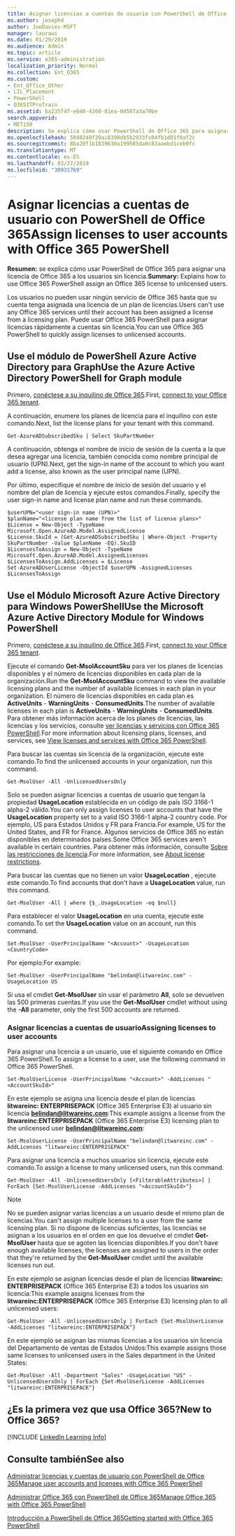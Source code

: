 ```yaml
---
title: Asignar licencias a cuentas de usuario con PowerShell de Office 365
ms.author: josephd
author: JoeDavies-MSFT
manager: laurawi
ms.date: 01/29/2019
ms.audience: Admin
ms.topic: article
ms.service: o365-administration
localization_priority: Normal
ms.collection: Ent_O365
ms.custom:
- Ent_Office_Other
- LIL_Placement
- PowerShell
- O365ITProTrain
ms.assetid: ba235f4f-e640-4360-81ea-04507a3a70be
search.appverid:
- MET150
description: Se explica cómo usar PowerShell de Office 365 para asignar una licencia de Office 365 a los usuarios sin licencia.
ms.openlocfilehash: 5040249f29ac8390db5b2933fc04fb1d01f0af2c
ms.sourcegitcommit: 8ba20f1b1839630a199585da0c83aaebd1ceb9fc
ms.translationtype: MT
ms.contentlocale: es-ES
ms.lasthandoff: 03/27/2019
ms.locfileid: "30931769"
---
```

# <a name="assign-licenses-to-user-accounts-with-office-365-powershell"></a><span data-ttu-id="45b71-103">Asignar licencias a cuentas de usuario con PowerShell de Office 365</span><span class="sxs-lookup"><span data-stu-id="45b71-103">Assign licenses to user accounts with Office 365 PowerShell</span></span>

<span data-ttu-id="45b71-104">**Resumen:** se explica cómo usar PowerShell de Office 365 para asignar una licencia de Office 365 a los usuarios sin licencia.</span><span class="sxs-lookup"><span data-stu-id="45b71-104">**Summary:**  Explains how to use Office 365 PowerShell assign an Office 365 license to unlicensed users.</span></span>
  
<span data-ttu-id="45b71-105">Los usuarios no pueden usar ningún servicio de Office 365 hasta que su cuenta tenga asignada una licencia de un plan de licencias.</span><span class="sxs-lookup"><span data-stu-id="45b71-105">Users can't use any Office 365 services until their account has been assigned a license from a licensing plan.</span></span> <span data-ttu-id="45b71-106">Puede usar Office 365 PowerShell para asignar licencias rápidamente a cuentas sin licencia.</span><span class="sxs-lookup"><span data-stu-id="45b71-106">You can use Office 365 PowerShell to quickly assign licenses to unlicensed accounts.</span></span> 


## <a name="use-the-azure-active-directory-powershell-for-graph-module"></a><span data-ttu-id="45b71-107">Use el módulo de PowerShell Azure Active Directory para Graph</span><span class="sxs-lookup"><span data-stu-id="45b71-107">Use the Azure Active Directory PowerShell for Graph module</span></span>

<span data-ttu-id="45b71-108">Primero, [conéctese a su inquilino de Office 365](connect-to-office-365-powershell.md#connect-with-the-azure-active-directory-powershell-for-graph-module).</span><span class="sxs-lookup"><span data-stu-id="45b71-108">First, [connect to your Office 365 tenant](connect-to-office-365-powershell.md#connect-with-the-azure-active-directory-powershell-for-graph-module).</span></span>
  

<span data-ttu-id="45b71-109">A continuación, enumere los planes de licencia para el inquilino con este comando.</span><span class="sxs-lookup"><span data-stu-id="45b71-109">Next, list the license plans for your tenant with this command.</span></span>

```
Get-AzureADSubscribedSku | Select SkuPartNumber
```

<span data-ttu-id="45b71-110">A continuación, obtenga el nombre de inicio de sesión de la cuenta a la que desea agregar una licencia, también conocida como nombre principal de usuario (UPN).</span><span class="sxs-lookup"><span data-stu-id="45b71-110">Next, get the sign-in name of the account to which you want add a license, also known as the user principal name (UPN).</span></span>

<span data-ttu-id="45b71-111">Por último, especifique el nombre de inicio de sesión del usuario y el nombre del plan de licencia y ejecute estos comandos.</span><span class="sxs-lookup"><span data-stu-id="45b71-111">Finally, specify the user sign-in name and license plan name and run these commands.</span></span>

```
$userUPN="<user sign-in name (UPN)>"
$planName="<license plan name from the list of license plans>"
$License = New-Object -TypeName Microsoft.Open.AzureAD.Model.AssignedLicense
$License.SkuId = (Get-AzureADSubscribedSku | Where-Object -Property SkuPartNumber -Value $planName -EQ).SkuID
$LicensesToAssign = New-Object -TypeName Microsoft.Open.AzureAD.Model.AssignedLicenses
$LicensesToAssign.AddLicenses = $License
Set-AzureADUserLicense -ObjectId $userUPN -AssignedLicenses $LicensesToAssign
```

## <a name="use-the-microsoft-azure-active-directory-module-for-windows-powershell"></a><span data-ttu-id="45b71-112">Use el Módulo Microsoft Azure Active Directory para Windows PowerShell</span><span class="sxs-lookup"><span data-stu-id="45b71-112">Use the Microsoft Azure Active Directory Module for Windows PowerShell</span></span>

<span data-ttu-id="45b71-113">Primero, [conéctese a su inquilino de Office 365](connect-to-office-365-powershell.md#connect-with-the-microsoft-azure-active-directory-module-for-windows-powershell).</span><span class="sxs-lookup"><span data-stu-id="45b71-113">First, [connect to your Office 365 tenant](connect-to-office-365-powershell.md#connect-with-the-microsoft-azure-active-directory-module-for-windows-powershell).</span></span>

<span data-ttu-id="45b71-114">Ejecute el comando **Get-MsolAccountSku** para ver los planes de licencias disponibles y el número de licencias disponibles en cada plan de la organización.</span><span class="sxs-lookup"><span data-stu-id="45b71-114">Run the **Get-MsolAccountSku** command to view the available licensing plans and the number of available licenses in each plan in your organization.</span></span> <span data-ttu-id="45b71-115">El número de licencias disponibles en cada plan es **ActiveUnits** - **WarningUnits** - **ConsumedUnits**.</span><span class="sxs-lookup"><span data-stu-id="45b71-115">The number of available licenses in each plan is **ActiveUnits** - **WarningUnits** - **ConsumedUnits**.</span></span> <span data-ttu-id="45b71-116">Para obtener más información acerca de los planes de licencias, las licencias y los servicios, consulte [ver licencias y servicios con Office 365 PowerShell](view-licenses-and-services-with-office-365-powershell.md).</span><span class="sxs-lookup"><span data-stu-id="45b71-116">For more information about licensing plans, licenses, and services, see [View licenses and services with Office 365 PowerShell](view-licenses-and-services-with-office-365-powershell.md).</span></span>
    
<span data-ttu-id="45b71-117">Para buscar las cuentas sin licencia de la organización, ejecute este comando.</span><span class="sxs-lookup"><span data-stu-id="45b71-117">To find the unlicensed accounts in your organization, run this command.</span></span>

```
Get-MsolUser -All -UnlicensedUsersOnly
```
    
<span data-ttu-id="45b71-118">Solo se pueden asignar licencias a cuentas de usuario que tengan la propiedad **UsageLocation** establecida en un código de país ISO 3166-1 alpha-2 válido.</span><span class="sxs-lookup"><span data-stu-id="45b71-118">You can only assign licenses to user accounts that have the **UsageLocation** property set to a valid ISO 3166-1 alpha-2 country code.</span></span> <span data-ttu-id="45b71-119">Por ejemplo, US para Estados Unidos y FR para Francia.</span><span class="sxs-lookup"><span data-stu-id="45b71-119">For example, US for the United States, and FR for France.</span></span> <span data-ttu-id="45b71-120">Algunos servicios de Office 365 no están disponibles en determinados países.</span><span class="sxs-lookup"><span data-stu-id="45b71-120">Some Office 365 services aren't available in certain countries.</span></span> <span data-ttu-id="45b71-121">Para obtener más información, consulte [Sobre las restricciones de licencia](https://go.microsoft.com/fwlink/p/?LinkId=691730).</span><span class="sxs-lookup"><span data-stu-id="45b71-121">For more information, see [About license restrictions](https://go.microsoft.com/fwlink/p/?LinkId=691730).</span></span>
    
<span data-ttu-id="45b71-122">Para buscar las cuentas que no tienen un valor **UsageLocation** , ejecute este comando.</span><span class="sxs-lookup"><span data-stu-id="45b71-122">To find accounts that don't have a **UsageLocation** value, run this command.</span></span>

```
Get-MsolUser -All | where {$_.UsageLocation -eq $null}
```

<span data-ttu-id="45b71-123">Para establecer el valor **UsageLocation** en una cuenta, ejecute este comando.</span><span class="sxs-lookup"><span data-stu-id="45b71-123">To set the **UsageLocation** value on an account, run this command.</span></span>

```
Set-MsolUser -UserPrincipalName "<Account>" -UsageLocation <CountryCode>
```

<span data-ttu-id="45b71-124">Por ejemplo:</span><span class="sxs-lookup"><span data-stu-id="45b71-124">For example:</span></span>

```
Set-MsolUser -UserPrincipalName "belindan@litwareinc.com" -UsageLocation US
```
    
<span data-ttu-id="45b71-125">Si usa el cmdlet **Get-MsolUser** sin usar el parámetro **All**, solo se devuelven las 500 primeras cuentas.</span><span class="sxs-lookup"><span data-stu-id="45b71-125">If you use the **Get-MsolUser** cmdlet without using the **-All** parameter, only the first 500 accounts are returned.</span></span>

### <a name="assigning-licenses-to-user-accounts"></a><span data-ttu-id="45b71-126">Asignar licencias a cuentas de usuario</span><span class="sxs-lookup"><span data-stu-id="45b71-126">Assigning licenses to user accounts</span></span>
    
<span data-ttu-id="45b71-127">Para asignar una licencia a un usuario, use el siguiente comando en Office 365 PowerShell.</span><span class="sxs-lookup"><span data-stu-id="45b71-127">To assign a license to a user, use the following command in Office 365 PowerShell.</span></span>
  
```
Set-MsolUserLicense -UserPrincipalName "<Account>" -AddLicenses "<AccountSkuId>"
```

<span data-ttu-id="45b71-128">En este ejemplo se asigna una licencia desde el plan de licencias **litwareinc: ENTERPRISEPACK** (Office 365 Enterprise E3) al usuario sin licencia **belindan@litwareinc.com**:</span><span class="sxs-lookup"><span data-stu-id="45b71-128">This example assigns a license from the **litwareinc:ENTERPRISEPACK** (Office 365 Enterprise E3) licensing plan to the unlicensed user **belindan@litwareinc.com**:</span></span>
  
```
Set-MsolUserLicense -UserPrincipalName "belindan@litwareinc.com" -AddLicenses "litwareinc:ENTERPRISEPACK"
```

<span data-ttu-id="45b71-129">Para asignar una licencia a muchos usuarios sin licencia, ejecute este comando.</span><span class="sxs-lookup"><span data-stu-id="45b71-129">To assign a license to many unlicensed users, run this command.</span></span>
  
```
Get-MsolUser -All -UnlicensedUsersOnly [<FilterableAttributes>] | ForEach {Set-MsolUserLicense -AddLicenses "<AccountSkuId>"}
```
  
>[!Note]
><span data-ttu-id="45b71-130">No se pueden asignar varias licencias a un usuario desde el mismo plan de licencias.</span><span class="sxs-lookup"><span data-stu-id="45b71-130">You can't assign multiple licenses to a user from the same licensing plan.</span></span> <span data-ttu-id="45b71-131">Si no dispone de licencias suficientes, las licencias se asignan a los usuarios en el orden en que los devuelve el cmdlet **Get-MsolUser** hasta que se agoten las licencias disponibles.</span><span class="sxs-lookup"><span data-stu-id="45b71-131">If you don't have enough available licenses, the licenses are assigned to users in the order that they're returned by the **Get-MsolUser** cmdlet until the available licenses run out.</span></span>
>

<span data-ttu-id="45b71-132">En este ejemplo se asignan licencias desde el plan de licencias **litwareinc: ENTERPRISEPACK** (Office 365 Enterprise E3) a todos los usuarios sin licencia:</span><span class="sxs-lookup"><span data-stu-id="45b71-132">This example assigns licenses from the **litwareinc:ENTERPRISEPACK** (Office 365 Enterprise E3) licensing plan to all unlicensed users:</span></span>
  
```
Get-MsolUser -All -UnlicensedUsersOnly | ForEach {Set-MsolUserLicense -AddLicenses "litwareinc:ENTERPRISEPACK"}
```

<span data-ttu-id="45b71-133">En este ejemplo se asignan las mismas licencias a los usuarios sin licencia del Departamento de ventas de Estados Unidos:</span><span class="sxs-lookup"><span data-stu-id="45b71-133">This example assigns those same licenses to unlicensed users in the Sales department in the United States:</span></span>
  
```
Get-MsolUser -All -Department "Sales" -UsageLocation "US" -UnlicensedUsersOnly | ForEach {Set-MsolUserLicense -AddLicenses "litwareinc:ENTERPRISEPACK"}
```
  
## <a name="new-to-office-365"></a><span data-ttu-id="45b71-134">¿Es la primera vez que usa Office 365?</span><span class="sxs-lookup"><span data-stu-id="45b71-134">New to Office 365?</span></span>

[!INCLUDE [LinkedIn Learning Info](../common/office/linkedin-learning-info.md)]

## <a name="see-also"></a><span data-ttu-id="45b71-135">Consulte también</span><span class="sxs-lookup"><span data-stu-id="45b71-135">See also</span></span>

[<span data-ttu-id="45b71-136">Administrar licencias y cuentas de usuario con PowerShell de Office 365</span><span class="sxs-lookup"><span data-stu-id="45b71-136">Manage user accounts and licenses with Office 365 PowerShell</span></span>](manage-user-accounts-and-licenses-with-office-365-powershell.md)
  
[<span data-ttu-id="45b71-137">Administrar Office 365 con PowerShell de Office 365</span><span class="sxs-lookup"><span data-stu-id="45b71-137">Manage Office 365 with Office 365 PowerShell</span></span>](manage-office-365-with-office-365-powershell.md)
  
[<span data-ttu-id="45b71-138">Introducción a PowerShell de Office 365</span><span class="sxs-lookup"><span data-stu-id="45b71-138">Getting started with Office 365 PowerShell</span></span>](getting-started-with-office-365-powershell.md)
